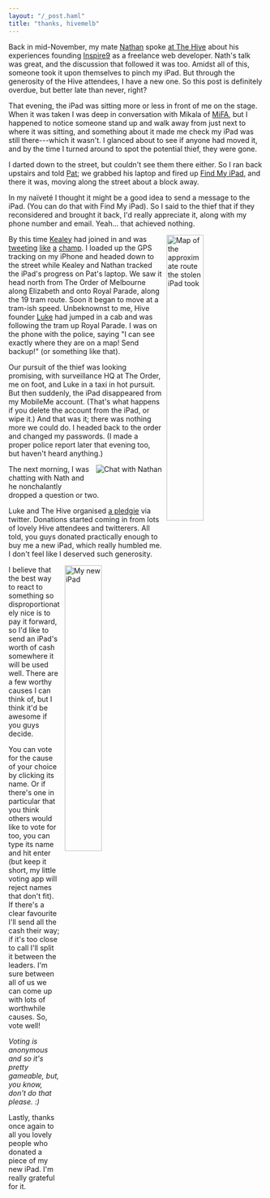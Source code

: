 ```yaml
---
layout: "/_post.haml"
title: "thanks, hivemelb"
---
```


Back in mid-November, my mate [Nathan](http://twitter.com/nathan_scott) spoke [at The Hive](http://thehive.org.au/nathan-sampimon-from-inspire9/) about his experiences founding [Inspire9](http://twitter.com/inspire9) as a freelance web developer. Nath's talk was great, and the discussion that followed it was too. Amidst all of this, someone took it upon themselves to pinch my iPad. But through the generosity of the Hive attendees, I have a new one. So this post is definitely overdue, but better late than never, right?

That evening, the iPad was sitting more or less in front of me on the stage. When it was taken I was deep in conversation with Mikala of [MiFA](http://twitter.com/MiFAgallery), but I happened to notice someone stand up and walk away from just next to where it was sitting, and something about it made me check my iPad was still there---which it wasn't. I glanced about to see if anyone had moved it, and by the time I turned around to spot the potential thief, they were gone.

I darted down to the street, but couldn't see them there either. So I ran back upstairs and told [Pat](http://twitter.com/pat); we grabbed his laptop and fired up [Find My iPad](http://www.apple.com/mobileme/features/find-my-iphone.html), and there it was, moving along the street about a block away.

In my naïveté I thought it might be a good idea to send a message to the iPad. (You can do that with Find My iPad). So I said to the thief that if they reconsidered and brought it back, I'd really appreciate it, along with my phone number and email. Yeah... that achieved nothing.

<img src="/images/thanks-hivemelb/map.png" alt="Map of the approximate route the stolen iPad took" class="lightboxable" />

By this time [Kealey](http://twitter.com/kealey) had joined in and was [tweeting](http://twitter.com/kealey/status/4475673116672000) [like](http://twitter.com/kealey/status/4475681270403072) [a](http://twitter.com/kealey/status/4476389864505344) [champ](http://twitter.com/kealey/status/4477571194421248). I loaded up the GPS tracking on my iPhone and headed down to the street while Kealey and Nathan tracked the iPad's progress on Pat's laptop. We saw it head north from The Order of Melbourne along Elizabeth and onto Royal Parade, along the 19 tram route. Soon it began to move at a tram-ish speed. Unbeknownst to me, Hive founder [Luke](http://twitter.com/lukemccormack) had jumped in a cab and was following the tram up Royal Parade. I was on the phone with the police, saying "I can see exactly where they are on a map! Send backup!" (or something like that).

Our pursuit of the thief was looking promising, with surveillance HQ at The Order, me on foot, and Luke in a taxi in hot pursuit. But then suddenly, the iPad disappeared from my MobileMe account. (That's what happens if you delete the account from the iPad, or wipe it.) And that was it; there was nothing more we could do. I headed back to the order and changed my passwords. (I made a proper police report later that evening too, but haven't heard anything.)

<img src="/images/thanks-hivemelb/chat-with-nathan.png" alt="Chat with Nathan" class="chat" />

The next morning, I was chatting with Nath and he nonchalantly dropped a question or two.

Luke and The Hive organised [a pledgie](http://pledgie.com/campaigns/13960) via twitter. Donations started coming in from lots of lovely Hive attendees and twitterers. All told, you guys donated practically enough to buy me a new iPad, which really humbled me. I don't feel like I deserved such generosity.

<img src="/images/thanks-hivemelb/new-ipad.jpg" alt="My new iPad" class="lightboxable" />

I believe that the best way to react to something so disproportionately nice is to pay it forward, so I'd like to send an iPad's worth of cash somewhere it will be used well. There are a few worthy causes I can think of, but I think it'd be awesome if you guys decide.

You can vote for the cause of your choice by clicking its name. Or if there's one in particular that you think others would like to vote for too, you can type its name and hit enter (but keep it short, my little voting app will reject names that don't fit). If there's a clear favourite I'll send all the cash their way; if it's too close to call I'll split it between the leaders. I'm sure between all of us we can come up with lots of worthwhile causes. So, vote well!

<div id="vote">
  <ul class="results">
  </ul>
</div>

*Voting is anonymous and so it's pretty gameable, but, you know, don't do that please. :)*

Lastly, thanks once again to all you lovely people who donated a piece of my new iPad. I'm really grateful for it.

<style type="text/css" media="screen">
  img {
    margin-bottom: 1.5em;
  }
  img.lightboxable, img.chat {
    float: right;
    margin-left: 10px;
  }
  img.lightboxable {
    width: 38%;
  }
  ul.results li {
    list-style-type: none;
    overflow: hidden;
  }
  ul.results li input[type=submit]:disabled {
    color: #333;
    background: transparent;
    border: #bbb 1px solid;
  }
  ul.results li form,
  ul.results li p,
  ul.results li div.result {
    float: left;
  }
  ul.results li div.result {
    padding-top: 1px;
  }
  ul.results li div.result span {
    padding: 0 0.4em;
  }
  ul.results li p {
    margin: 0;
  }
  ul.results li div.count {
    float: left;
    line-height: 1;
    height: 1.2em;
    margin: 0.2em 0 0 0.4em;
    -webkit-border-radius: 3px;
    -moz-border-radius: 3px;
    -o-border-radius: 3px;
    border-radius: 3px;
    background-color: #197a9f;
  }
  ul.results li form {
    width: 13em;
    text-align: right;
    padding-right: 0.2em;
    border-right: #777 1px solid;
  }
  ul.results li.custom input[type=text] {
    -webkit-border-radius: 3px;
    -moz-border-radius: 3px;
    -o-border-radius: 3px;
    border-radius: 3px;
    background-color: #ccc;
    border: #777777 1px solid;
    padding: 0.2em 0;
    margin-bottom: 0.2em;
    width: 12em;
  }
  ul.results li.custom input[type=submit] {
    display: none;
  }
  input[type=submit], .button {
    color: #333;
    margin-bottom: 0.4em;
    -webkit-border-radius: 3px;
    -moz-border-radius: 3px;
    -o-border-radius: 3px;
    border-radius: 3px;
    background-color: #999;
    border: #777777 1px solid;
    background: -webkit-gradient(linear, left top, left bottom, from(#ccc), to(#888), color-stop(0.6, #999), color-stop(0.6, #909090), color-stop(0.85, #808080)); }
    input[type=submit][type=submit], .button[type=submit] {
      padding: 0.2em 0.2em; }
    input[type=submit]:hover, .button:hover {
      cursor: pointer;
      background: -webkit-gradient(linear, left top, left bottom, from(#989898), to(#606060), color-stop(0.6, #707070), color-stop(0.6, #666), color-stop(0.85, #585858)); }
    input[type=submit]:active, .button:active {
      background: -webkit-gradient(linear, left top, left bottom, from(#aaa), to(#666), color-stop(0.6, #777), color-stop(0.6, #707070), color-stop(0.85, #606060)); }
</style>

<script type="text/javascript" charset="utf-8">
  head.ready(function() {
    String.prototype.slugify = function() {
      return this.toLowerCase().replace(' ', '-').replace(/[^a-z0-9-]/i, '');
    };
    var get_results = function(callback) {
      $.ajax({
        url: '/thanks-hivemelb/results.jsonp',
        dataType: 'jsonp',
        success: callback
      });
    };
    var on_choice_submit = function() {
      var form = $(this);
      var action = form.attr('action');
      if (form.find('input[type=text]').length > 0) {
        action = "/thanks-hivemelb/vote.jsonp/" + form.find('input[type=text]').val();
      }
      $('ul.results li input[type=submit]').attr('disabled', 'disabled');
      $.ajax({
        url: action,
        type: 'POST',
        dataType: 'jsonp',
        success: function(data) {
          var max_count = 0, this_count;
          $(data).each(function(i, result) {
            this_count = parseInt(result.count);
            if (this_count > max_count) {
              max_count = this_count;
            }
          });
          $(data).each(function(i, result) {
            var add_result_to = function(elem) {
              elem.find('div.result').remove();
              return elem.append(
                $('<div />')
                  .addClass('result')
                  .data('count', result.count)
                  .append(
                    $('<span />').html(result.count),
                    $('<div />')
                      .addClass('count')
                      .css({width: '0'})
                      .animate({width: (350 * result.count / max_count) + 'px'}, 1000)
                  )
              );
            };
            $('ul.results li.custom').hide();
            if (form.parents('ul').children('li').filter('.' + result.choice.slugify()).length == 0) {
              $('ul.results').append(
                add_result_to($('<li />')
                  .addClass(result.choice.slugify())
                  .append(choice_form_for(result, function() {}))
                )
              );
              $('ul.results li input[type=submit]').attr('disabled', 'disabled');
            } else {
              add_result_to($('ul.results li.' + result.choice.slugify()));
            }
          });
        }
      });
      return false;
    };
    var choice_form_for = function(result, callback) {
      return $('<form />')
        .attr('method', 'post')
        .attr('action', '/thanks-hivemelb/vote.jsonp/' + result.choice)
        .append(
          $('<input />').attr('type', 'submit').attr('value', result.choice)
        ).submit(callback);
    };
    get_results(function(data) {
      $(data).each(function(i, result) {
        $('ul.results').append(
          $('<li />').addClass(
            result.choice.slugify()
          ).append(
            choice_form_for(result, on_choice_submit)
          )
        );
      });
      $('ul.results').append(
        $('<li />').addClass('custom').append(function() {
          var form = choice_form_for({choice: ''}, on_choice_submit);
          form.prepend(
            $('<input />').attr('type', 'text').attr('name', 'choice')
          );
          return form;
        }())
      );
    });
  });
</script>
